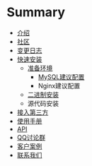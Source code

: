 # Summary

* [介绍](README.md)
* [社区](chapter1.md)
* [变更日志](changelog.md)
* [快速安装](er-jin-zhi-an-zhuang.md)
  * [准备环境](er-jin-zhi-an-zhuang/zhun-bei-huan-jing.md)
    * [MySQL建议配置](er-jin-zhi-an-zhuang/zhun-bei-huan-jing/mysqljian-yi-pei-zhi.md)
    * Nginx建议配置
  * [二进制安装](er-jin-zhi-an-zhuang/er-jin-zhi-an-zhuang.md)
  * 源代码安装
* [接入第三方](jie-ru-di-san-fang.md)
* [使用手册](shi-yong-shou-ce.md)
* [API](api.md)
* [QQ讨论群](qqtao-lun-qun.md)
* [客户案例](ke-hu-an-li.md)
* [联系我们](shi-yong-shou-ce.md)

